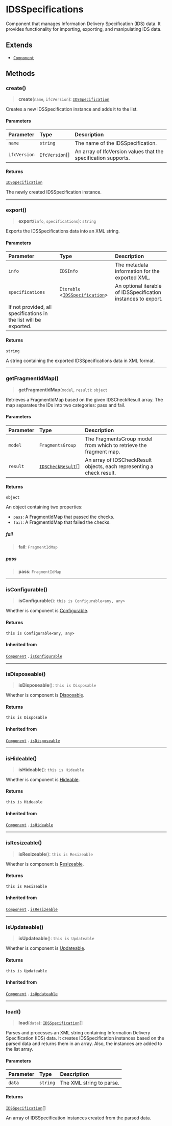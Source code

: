 # IDSSpecifications

Component that manages Information Delivery Specification (IDS) data.
It provides functionality for importing, exporting, and manipulating IDS data.

## Extends

- [`Component`](Component.md)

## Methods

### create()

> **create**(`name`, `ifcVersion`): [`IDSSpecification`](IDSSpecification.md)

Creates a new IDSSpecification instance and adds it to the list.

#### Parameters

| Parameter | Type | Description |
| :------ | :------ | :------ |
| `name` | `string` | The name of the IDSSpecification. |
| `ifcVersion` | `IfcVersion`[] | An array of IfcVersion values that the specification supports. |

#### Returns

[`IDSSpecification`](IDSSpecification.md)

The newly created IDSSpecification instance.

***

### export()

> **export**(`info`, `specifications`): `string`

Exports the IDSSpecifications data into an XML string.

#### Parameters

| Parameter | Type | Description |
| :------ | :------ | :------ |
| `info` | `IDSInfo` | The metadata information for the exported XML. |
| `specifications` | `Iterable` \<[`IDSSpecification`](IDSSpecification.md)\> | An optional iterable of IDSSpecification instances to export. If not provided, all specifications in the list will be exported. |

#### Returns

`string`

A string containing the exported IDSSpecifications data in XML format.

***

### getFragmentIdMap()

> **getFragmentIdMap**(`model`, `result`): `object`

Retrieves a FragmentIdMap based on the given IDSCheckResult array.
The map separates the IDs into two categories: pass and fail.

#### Parameters

| Parameter | Type | Description |
| :------ | :------ | :------ |
| `model` | `FragmentsGroup` | The FragmentsGroup model from which to retrieve the fragment map. |
| `result` | [`IDSCheckResult`](../interfaces/IDSCheckResult.md)[] | An array of IDSCheckResult objects, each representing a check result. |

#### Returns

`object`

An object containing two properties:
- `pass`: A FragmentIdMap that passed the checks.
- `fail`: A FragmentIdMap that failed the checks.

##### fail

> **fail**: `FragmentIdMap`

##### pass

> **pass**: `FragmentIdMap`

***

### isConfigurable()

> **isConfigurable**(): `this is Configurable<any, any>`

Whether is component is [Configurable](../interfaces/Configurable.md).

#### Returns

`this is Configurable<any, any>`

#### Inherited from

[`Component`](Component.md) . [`isConfigurable`](Component.md#isconfigurable)

***

### isDisposeable()

> **isDisposeable**(): `this is Disposable`

Whether is component is [Disposable](../interfaces/Disposable.md).

#### Returns

`this is Disposable`

#### Inherited from

[`Component`](Component.md) . [`isDisposeable`](Component.md#isdisposeable)

***

### isHideable()

> **isHideable**(): `this is Hideable`

Whether is component is [Hideable](../interfaces/Hideable.md).

#### Returns

`this is Hideable`

#### Inherited from

[`Component`](Component.md) . [`isHideable`](Component.md#ishideable)

***

### isResizeable()

> **isResizeable**(): `this is Resizeable`

Whether is component is [Resizeable](../interfaces/Resizeable.md).

#### Returns

`this is Resizeable`

#### Inherited from

[`Component`](Component.md) . [`isResizeable`](Component.md#isresizeable)

***

### isUpdateable()

> **isUpdateable**(): `this is Updateable`

Whether is component is [Updateable](../interfaces/Updateable.md).

#### Returns

`this is Updateable`

#### Inherited from

[`Component`](Component.md) . [`isUpdateable`](Component.md#isupdateable)

***

### load()

> **load**(`data`): [`IDSSpecification`](IDSSpecification.md)[]

Parses and processes an XML string containing Information Delivery Specification (IDS) data.
It creates IDSSpecification instances based on the parsed data and returns them in an array.
Also, the instances are added to the list array.

#### Parameters

| Parameter | Type | Description |
| :------ | :------ | :------ |
| `data` | `string` | The XML string to parse. |

#### Returns

[`IDSSpecification`](IDSSpecification.md)[]

An array of IDSSpecification instances created from the parsed data.
